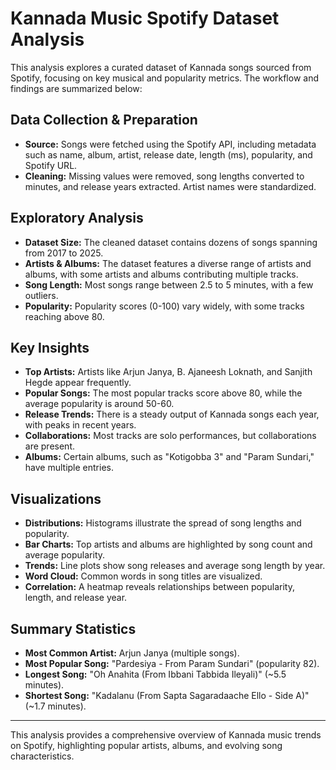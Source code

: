 # Kannada Music Spotify Dataset Analysis

This analysis explores a curated dataset of Kannada songs sourced from Spotify, focusing on key musical and popularity metrics. The workflow and findings are summarized below:

## Data Collection & Preparation
- **Source:** Songs were fetched using the Spotify API, including metadata such as name, album, artist, release date, length (ms), popularity, and Spotify URL.
- **Cleaning:** Missing values were removed, song lengths converted to minutes, and release years extracted. Artist names were standardized.

## Exploratory Analysis
- **Dataset Size:** The cleaned dataset contains dozens of songs spanning from 2017 to 2025.
- **Artists & Albums:** The dataset features a diverse range of artists and albums, with some artists and albums contributing multiple tracks.
- **Song Length:** Most songs range between 2.5 to 5 minutes, with a few outliers.
- **Popularity:** Popularity scores (0-100) vary widely, with some tracks reaching above 80.

## Key Insights
- **Top Artists:** Artists like Arjun Janya, B. Ajaneesh Loknath, and Sanjith Hegde appear frequently.
- **Popular Songs:** The most popular tracks score above 80, while the average popularity is around 50-60.
- **Release Trends:** There is a steady output of Kannada songs each year, with peaks in recent years.
- **Collaborations:** Most tracks are solo performances, but collaborations are present.
- **Albums:** Certain albums, such as "Kotigobba 3" and "Param Sundari," have multiple entries.

## Visualizations
- **Distributions:** Histograms illustrate the spread of song lengths and popularity.
- **Bar Charts:** Top artists and albums are highlighted by song count and average popularity.
- **Trends:** Line plots show song releases and average song length by year.
- **Word Cloud:** Common words in song titles are visualized.
- **Correlation:** A heatmap reveals relationships between popularity, length, and release year.

## Summary Statistics
- **Most Common Artist:** Arjun Janya (multiple songs).
- **Most Popular Song:** "Pardesiya - From Param Sundari" (popularity 82).
- **Longest Song:** "Oh Anahita (From Ibbani Tabbida Ileyali)" (~5.5 minutes).
- **Shortest Song:** "Kadalanu (From Sapta Sagaradaache Ello - Side A)" (~1.7 minutes).

---

This analysis provides a comprehensive overview of Kannada music trends on Spotify, highlighting popular artists, albums, and evolving song characteristics.